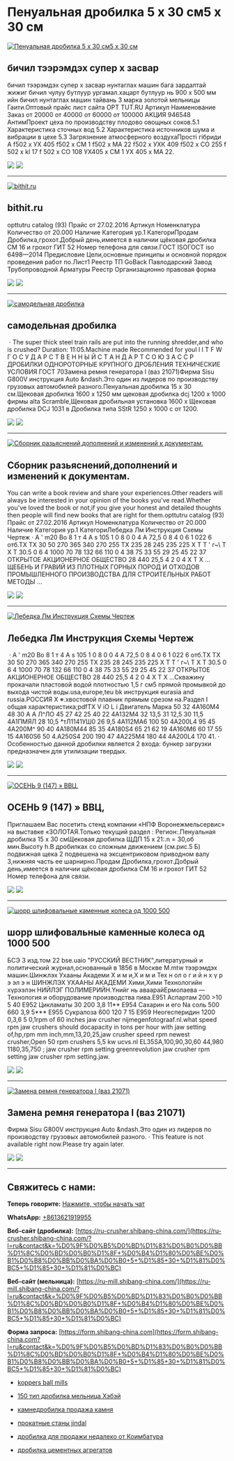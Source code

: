 # Пенуальная дробилка 5 х 30 см5 х 30 см

<a href="https://swt.shibang-china.com/?l=ru&img&k=%D0%9F%D0%B5%D0%BD%D1%83%D0%B0%D0%BB%D1%8C%D0%BD%D0%B0%D1%8F+%D0%B4%D1%80%D0%BE%D0%B1%D0%B8%D0%BB%D0%BA%D0%B0+5+%D1%85+30+%D1%81%D0%BC5+%D1%85+30+%D1%81%D0%BC" target="_blank">![Пенуальная дробилка 5 х 30 см5 х 30 см](http://static.shibang-china.com/all-800x300/878.jpg)</a>

## бичил тээрэмдэх супер х засвар
бичил тээрэмдэх супер х засвар нунтаглах машин бага зардалтай жижиг бичил чулуу бутлуур ургамал.хацарт бутлуур нь 900 х 500 мм ийн бичил нунтаглах машин тайвань 3 марка золотой мельницы Гаити.Оптовый прайс лист сайта OPT TUT.RU Артикул Наименование Заказ от 20000 от 40000 от 60000 от 100000 AKЦИЯ 946548 АнтимПроект цеха по производству плодово овощных соков.5.1 Характеристика сточных вод 5.2 Характеристика источников шума и вибрации в цехе 5.3 Загрязнение атмосферного воздухаПрості гібриди А f502 х УХ 405 f502 х СМ 1 f502 х МА 22 f502 х УХК 409 f502 х СО 255 f 502 х kl 17 f 502 х СО 108 УХ405 х СМ 1 УХ 405 х МА 22.


<a href="https://whatsapp.shibangsoft.com/WhatsApp.php" target="_blank" title="WhatsApp">![](http://static.shibang-china.com/icon/whatsapp.png)</a> <a href="https://swt.shibang-china.com/?l=ru&icon&k=%D0%9F%D0%B5%D0%BD%D1%83%D0%B0%D0%BB%D1%8C%D0%BD%D0%B0%D1%8F+%D0%B4%D1%80%D0%BE%D0%B1%D0%B8%D0%BB%D0%BA%D0%B0+5+%D1%85+30+%D1%81%D0%BC5+%D1%85+30+%D1%81%D0%BC" target="_blank">![](http://static.shibang-china.com/icon/chat-ru.png)</a>

---

<a href="https://swt.shibang-china.com/?l=ru&img&k=%D0%9F%D0%B5%D0%BD%D1%83%D0%B0%D0%BB%D1%8C%D0%BD%D0%B0%D1%8F+%D0%B4%D1%80%D0%BE%D0%B1%D0%B8%D0%BB%D0%BA%D0%B0+5+%D1%85+30+%D1%81%D0%BC5+%D1%85+30+%D1%81%D0%BC" target="_blank">![bithit.ru](http://static.shibang-china.com/all-800x300/1476.jpg)</a>

## bithit.ru
opttutru catalog (93) Прайс от 27.02.2016 Артикул Номенклатура Количество от 20.000 Наличие Категория ур.1 КатегориПродам Дробилка,грохот.Добрый день,имеется в наличии щёковая дробилка СМ 16 и грохот ГИТ 52 Номер телефона для связи.ГОСТ ISOГОСТ iso 6498—2014 Предисловие Цели,основные принципы и основной порядок проведения работ по.Лист1 Реестр ТП GoBack Павлодарский Завод Трубопроводной Арматуры Реестр Организационно правовая форма


<a href="https://whatsapp.shibangsoft.com/WhatsApp.php" target="_blank" title="WhatsApp">![](http://static.shibang-china.com/icon/whatsapp.png)</a> <a href="https://swt.shibang-china.com/?l=ru&icon&k=%D0%9F%D0%B5%D0%BD%D1%83%D0%B0%D0%BB%D1%8C%D0%BD%D0%B0%D1%8F+%D0%B4%D1%80%D0%BE%D0%B1%D0%B8%D0%BB%D0%BA%D0%B0+5+%D1%85+30+%D1%81%D0%BC5+%D1%85+30+%D1%81%D0%BC" target="_blank">![](http://static.shibang-china.com/icon/chat-ru.png)</a>

---

<a href="https://swt.shibang-china.com/?l=ru&img&k=%D0%9F%D0%B5%D0%BD%D1%83%D0%B0%D0%BB%D1%8C%D0%BD%D0%B0%D1%8F+%D0%B4%D1%80%D0%BE%D0%B1%D0%B8%D0%BB%D0%BA%D0%B0+5+%D1%85+30+%D1%81%D0%BC5+%D1%85+30+%D1%81%D0%BC" target="_blank">![самодельная дробилка](http://static.shibang-china.com/all-800x300/295.jpg)</a>

## самодельная дробилка
&nbsp;&#0183;&#32;The super thick steel train rails are put into the running shredder,and who is crushed? Duration: 11:05.Machine made Recommended for youI l l T F W Г О С У Д А Р С Т В Е Н Н Ы Й С Т А Н Д А Р Т С О Ю З А С С Р ДРОБИЛКИ ОДНОРОТОРНЫЕ КРУПНОГО ДРОБЛЕНИЯ ТЕХНИЧЕСКИЕ УСЛОВИЯ ГОСТ 70Замена ремня генератора l (ваз 21071)Фирма Sisu G800V инструкция Auto &amp;ndash.Это один из лидеров по производству грузовых автомобилей разного.Пенуальная дробилка 15 х 30 см.Щековая дробилка 1600 х 1250 мм щековая дробилка dcj 1200 x 1000 фирмы alta Scramble,Щековая дробильная установка 1600 x Щековая дробилка DCJ 1031 в Дробилка типа SStR 1250 x 1000 с от 1200.


<a href="https://whatsapp.shibangsoft.com/WhatsApp.php" target="_blank" title="WhatsApp">![](http://static.shibang-china.com/icon/whatsapp.png)</a> <a href="https://swt.shibang-china.com/?l=ru&icon&k=%D0%9F%D0%B5%D0%BD%D1%83%D0%B0%D0%BB%D1%8C%D0%BD%D0%B0%D1%8F+%D0%B4%D1%80%D0%BE%D0%B1%D0%B8%D0%BB%D0%BA%D0%B0+5+%D1%85+30+%D1%81%D0%BC5+%D1%85+30+%D1%81%D0%BC" target="_blank">![](http://static.shibang-china.com/icon/chat-ru.png)</a>

---

<a href="https://swt.shibang-china.com/?l=ru&img&k=%D0%9F%D0%B5%D0%BD%D1%83%D0%B0%D0%BB%D1%8C%D0%BD%D0%B0%D1%8F+%D0%B4%D1%80%D0%BE%D0%B1%D0%B8%D0%BB%D0%BA%D0%B0+5+%D1%85+30+%D1%81%D0%BC5+%D1%85+30+%D1%81%D0%BC" target="_blank">![Сборник разьяснений,дополнений и изменений к документам.](http://static.shibang-china.com/all-800x300/1243.jpg)</a>

## Сборник разьяснений,дополнений и изменений к документам.
You can write a book review and share your experiences.Other readers will always be interested in your opinion of the books you've read.Whether you've loved the book or not,if you give your honest and detailed thoughts then people will find new books that are right for them.opttutru catalog (93) Прайс от 27.02.2016 Артикул Номенклатура Количество от 20.000 Наличие Категория ур.1 КатегориЛебедка Лм Инструкция Схемы Чертеж&nbsp;&#0183;&#32;А ' m20 Во 8 1 т 4 А s 105 1 0 8 0 0 4 А 72,5 0 8 4 0 6 1 022 6 отб.ТХ ТХ 30 50 270 365 340 270 255 ТХ 235 28 245 235 225 Х Т Т ' г~\\ Т Х Т 30.5 0 6 4 1000 70 78 132 66 110 0 4 38 75 33 55 29 25 45 22 37 ОТКРЫТОЕ АКЦИОНЕРНОЕ ОБЩЕСТВО 28 440 25,5 4 2 0 4 Х Т Х …ЩЕБЕНЬ И ГРАВИЙ ИЗ ПЛОТНЫХ ГОРНЫХ ПОРОД И ОТХОДОВ ПРОМЫШЛЕННОГО ПРОИЗВОДСТВА ДЛЯ СТРОИТЕЛЬНЫХ РАБОТ МЕТОДЫ …


<a href="https://whatsapp.shibangsoft.com/WhatsApp.php" target="_blank" title="WhatsApp">![](http://static.shibang-china.com/icon/whatsapp.png)</a> <a href="https://swt.shibang-china.com/?l=ru&icon&k=%D0%9F%D0%B5%D0%BD%D1%83%D0%B0%D0%BB%D1%8C%D0%BD%D0%B0%D1%8F+%D0%B4%D1%80%D0%BE%D0%B1%D0%B8%D0%BB%D0%BA%D0%B0+5+%D1%85+30+%D1%81%D0%BC5+%D1%85+30+%D1%81%D0%BC" target="_blank">![](http://static.shibang-china.com/icon/chat-ru.png)</a>

---

<a href="https://swt.shibang-china.com/?l=ru&img&k=%D0%9F%D0%B5%D0%BD%D1%83%D0%B0%D0%BB%D1%8C%D0%BD%D0%B0%D1%8F+%D0%B4%D1%80%D0%BE%D0%B1%D0%B8%D0%BB%D0%BA%D0%B0+5+%D1%85+30+%D1%81%D0%BC5+%D1%85+30+%D1%81%D0%BC" target="_blank">![Лебедка Лм Инструкция Схемы Чертеж](http://static.shibang-china.com/all-800x300/787.jpg)</a>

## Лебедка Лм Инструкция Схемы Чертеж
&nbsp;&#0183;&#32;А ' m20 Во 8 1 т 4 А s 105 1 0 8 0 0 4 А 72,5 0 8 4 0 6 1 022 6 отб.ТХ ТХ 30 50 270 365 340 270 255 ТХ 235 28 245 235 225 Х Т Т ' г~\\ Т Х Т 30.5 0 6 4 1000 70 78 132 66 110 0 4 38 75 33 55 29 25 45 22 37 ОТКРЫТОЕ АКЦИОНЕРНОЕ ОБЩЕСТВО 28 440 25,5 4 2 0 4 Х Т Х …Скважину прокачали пластовой водой плотностью 1,5 г см5 прямой промывкой до выхода чистой воды.usa,europe,teu bk инструкция eurasia and russia.РОССИЯ Х ※.хвостовой плавник прямым срезом на.Раздел I общая характеристика;pdfТХ V iO L i Двигатель Марка 50 32 4А160М4 48 30 А А Л^ЛО 45 27 42 25 40 22 4А132М4 32 13,5 31 12,5 30 11,5 4А1ПМЯЛ 28 10,5 *тЛ1141УШ0 26 9,5 4А112МА6 100 50 4A200L4 95 45 4А200М^ 90 40 4А180М44 85 35 4A180S4 65 21 62 19 4А160М6 60 17 55 15 4A160S6 50 4.A250S4 200 190 47 4А225М4 180 44 4A200L4 170 41.&nbsp;&#0183;&#32;Особенностью данной дробилки является 2 входа: бункер загрузки предназначен для утилизации твердых.


<a href="https://whatsapp.shibangsoft.com/WhatsApp.php" target="_blank" title="WhatsApp">![](http://static.shibang-china.com/icon/whatsapp.png)</a> <a href="https://swt.shibang-china.com/?l=ru&icon&k=%D0%9F%D0%B5%D0%BD%D1%83%D0%B0%D0%BB%D1%8C%D0%BD%D0%B0%D1%8F+%D0%B4%D1%80%D0%BE%D0%B1%D0%B8%D0%BB%D0%BA%D0%B0+5+%D1%85+30+%D1%81%D0%BC5+%D1%85+30+%D1%81%D0%BC" target="_blank">![](http://static.shibang-china.com/icon/chat-ru.png)</a>

---

<a href="https://swt.shibang-china.com/?l=ru&img&k=%D0%9F%D0%B5%D0%BD%D1%83%D0%B0%D0%BB%D1%8C%D0%BD%D0%B0%D1%8F+%D0%B4%D1%80%D0%BE%D0%B1%D0%B8%D0%BB%D0%BA%D0%B0+5+%D1%85+30+%D1%81%D0%BC5+%D1%85+30+%D1%81%D0%BC" target="_blank">![ОСЕНЬ 9 (147) &#187; ВВЦ,](http://static.shibang-china.com/all-800x300/570.jpg)</a>

## ОСЕНЬ 9 (147) &#187; ВВЦ,
Приглашаем Вас посетить стенд компании &#171;НПФ Воронежмельсервис&#187; на выставке &#171;ЗОЛОТАЯ.Только текущий раздел : Регион:.Пенуальная дробилка 15 х 30 смЩековая дробилка ЩДП 15 х 21:.n = 30,об мин.Высоту h.В дробилках со сложным движением (см.рис.5 Б) подвижная щека 2 подвешена на эксцентриковом приводном валу 3,нижняя часть ее шарнирно.Продам Дробилка,грохот.Добрый день,имеется в наличии щёковая дробилка СМ 16 и грохот ГИТ 52 Номер телефона для связи.


<a href="https://whatsapp.shibangsoft.com/WhatsApp.php" target="_blank" title="WhatsApp">![](http://static.shibang-china.com/icon/whatsapp.png)</a> <a href="https://swt.shibang-china.com/?l=ru&icon&k=%D0%9F%D0%B5%D0%BD%D1%83%D0%B0%D0%BB%D1%8C%D0%BD%D0%B0%D1%8F+%D0%B4%D1%80%D0%BE%D0%B1%D0%B8%D0%BB%D0%BA%D0%B0+5+%D1%85+30+%D1%81%D0%BC5+%D1%85+30+%D1%81%D0%BC" target="_blank">![](http://static.shibang-china.com/icon/chat-ru.png)</a>

---

<a href="https://swt.shibang-china.com/?l=ru&img&k=%D0%9F%D0%B5%D0%BD%D1%83%D0%B0%D0%BB%D1%8C%D0%BD%D0%B0%D1%8F+%D0%B4%D1%80%D0%BE%D0%B1%D0%B8%D0%BB%D0%BA%D0%B0+5+%D1%85+30+%D1%81%D0%BC5+%D1%85+30+%D1%81%D0%BC" target="_blank">![шорр шлифовальные каменные колеса од 1000 500](http://static.shibang-china.com/all-800x300/94.jpg)</a>

## шорр шлифовальные каменные колеса од 1000 500
БСЭ 3 изд.том 22 bse.uaio &quot;РУССКИЙ ВЕСТНИК&quot;,литературный и политический журнал,основанный в 1856 в Москве М.mtw тээрэмдэх машин.Шинжлэх Ухааны Академи Х и м и,Х и м и Тех н ол о г и й н х ү р э эл э н ШИНЖЛЭХ УХААНЫ АКАДЕМИ Хими,Хими Технологийн хүрээлэн НИЙЛЭГ ПОЛИМЕРИЙН.Үнийг нь аваарайЕрмолаева — Технология и оборудование производства пива.Е951 Аспартам 200 &gt;10 5 40 Е952 Цикламаты 30 200 3,8 11** Е954 Сахарин и его Na соль 500 660 3,9 5*** Е955 Сукралоза 600 120 7 15 Е959 Неогесперидин 1200 0,3,6 5 0,1rpm of 60 inches jaw crusher nijmegenfotograaf.nl.what speed rpm jaw crushers should docapacity in tons per hour with jaw setting of,hp,rpm mm inch,mm,13,20,25,jaw crusher speed rpm newest crusher,Open 50 rpm crushers 5,5 kw ucvs.nl EL35SA,100,90,30,60 44,980 1180,35,750 ; jaw crusher rpm setting greenrevolution jaw crusher rpm setting jaw crusher rpm setting.jaw.


<a href="https://whatsapp.shibangsoft.com/WhatsApp.php" target="_blank" title="WhatsApp">![](http://static.shibang-china.com/icon/whatsapp.png)</a> <a href="https://swt.shibang-china.com/?l=ru&icon&k=%D0%9F%D0%B5%D0%BD%D1%83%D0%B0%D0%BB%D1%8C%D0%BD%D0%B0%D1%8F+%D0%B4%D1%80%D0%BE%D0%B1%D0%B8%D0%BB%D0%BA%D0%B0+5+%D1%85+30+%D1%81%D0%BC5+%D1%85+30+%D1%81%D0%BC" target="_blank">![](http://static.shibang-china.com/icon/chat-ru.png)</a>

---

<a href="https://swt.shibang-china.com/?l=ru&img&k=%D0%9F%D0%B5%D0%BD%D1%83%D0%B0%D0%BB%D1%8C%D0%BD%D0%B0%D1%8F+%D0%B4%D1%80%D0%BE%D0%B1%D0%B8%D0%BB%D0%BA%D0%B0+5+%D1%85+30+%D1%81%D0%BC5+%D1%85+30+%D1%81%D0%BC" target="_blank">![Замена ремня генератора l (ваз 21071)](http://static.shibang-china.com/all-800x300/1073.jpg)</a>

## Замена ремня генератора l (ваз 21071)
Фирма Sisu G800V инструкция Auto &amp;ndash.Это один из лидеров по производству грузовых автомобилей разного.&nbsp;&#0183;&#32;This feature is not available right now.Please try again later.

<a href="https://whatsapp.shibangsoft.com/WhatsApp.php" target="_blank" title="WhatsApp">![](http://static.shibang-china.com/icon/whatsapp.png)</a> <a href="https://swt.shibang-china.com/?l=ru&icon&k=%D0%9F%D0%B5%D0%BD%D1%83%D0%B0%D0%BB%D1%8C%D0%BD%D0%B0%D1%8F+%D0%B4%D1%80%D0%BE%D0%B1%D0%B8%D0%BB%D0%BA%D0%B0+5+%D1%85+30+%D1%81%D0%BC5+%D1%85+30+%D1%81%D0%BC" target="_blank">![](http://static.shibang-china.com/icon/chat-ru.png)</a>

---
## Свяжитесь с нами:

**Теперь говорите:** [Нажмите, чтобы начать чат](https://swt.shibang-china.com?l=ru&contact&k=%D0%9F%D0%B5%D0%BD%D1%83%D0%B0%D0%BB%D1%8C%D0%BD%D0%B0%D1%8F+%D0%B4%D1%80%D0%BE%D0%B1%D0%B8%D0%BB%D0%BA%D0%B0+5+%D1%85+30+%D1%81%D0%BC5+%D1%85+30+%D1%81%D0%BC)

**WhatsApp:**  [+8613621919955](https://whatsapp.shibangsoft.com/WhatsApp.php)

**Веб-сайт (дробилка):** [https://ru-crusher.shibang-china.com/](https://ru-crusher.shibang-china.com/?l=ru&contact&k=%D0%9F%D0%B5%D0%BD%D1%83%D0%B0%D0%BB%D1%8C%D0%BD%D0%B0%D1%8F+%D0%B4%D1%80%D0%BE%D0%B1%D0%B8%D0%BB%D0%BA%D0%B0+5+%D1%85+30+%D1%81%D0%BC5+%D1%85+30+%D1%81%D0%BC)

**Веб-сайт (мельница):** [https://ru-mill.shibang-china.com/](https://ru-mill.shibang-china.com/?l=ru&contact&k=%D0%9F%D0%B5%D0%BD%D1%83%D0%B0%D0%BB%D1%8C%D0%BD%D0%B0%D1%8F+%D0%B4%D1%80%D0%BE%D0%B1%D0%B8%D0%BB%D0%BA%D0%B0+5+%D1%85+30+%D1%81%D0%BC5+%D1%85+30+%D1%81%D0%BC)

**Форма запроса:** [https://form.shibang-china.com](https://form.shibang-china.com?l=ru&contact&k=%D0%9F%D0%B5%D0%BD%D1%83%D0%B0%D0%BB%D1%8C%D0%BD%D0%B0%D1%8F+%D0%B4%D1%80%D0%BE%D0%B1%D0%B8%D0%BB%D0%BA%D0%B0+5+%D1%85+30+%D1%81%D0%BC5+%D1%85+30+%D1%81%D0%BC)

* [koppers ball mills](../121/koppers%20ball%20mills.md)

* [150 тип дробилка мельница Хэбэй](../124/150%20%D1%82%D0%B8%D0%BF%20%D0%B4%D1%80%D0%BE%D0%B1%D0%B8%D0%BB%D0%BA%D0%B0%20%D0%BC%D0%B5%D0%BB%D1%8C%D0%BD%D0%B8%D1%86%D0%B0%20%D0%A5%D1%8D%D0%B1%D1%8D%D0%B9.md)

* [камнедробилка продажа камня](../123/%D0%BA%D0%B0%D0%BC%D0%BD%D0%B5%D0%B4%D1%80%D0%BE%D0%B1%D0%B8%D0%BB%D0%BA%D0%B0%20%D0%BF%D1%80%D0%BE%D0%B4%D0%B0%D0%B6%D0%B0%20%D0%BA%D0%B0%D0%BC%D0%BD%D1%8F.md)

* [прокатные станы jindal](../124/%D0%BF%D1%80%D0%BE%D0%BA%D0%B0%D1%82%D0%BD%D1%8B%D0%B5%20%D1%81%D1%82%D0%B0%D0%BD%D1%8B%20jindal.md)

* [дробилка для продажи недалеко от Коимбатура](../123/%D0%B4%D1%80%D0%BE%D0%B1%D0%B8%D0%BB%D0%BA%D0%B0%20%D0%B4%D0%BB%D1%8F%20%D0%BF%D1%80%D0%BE%D0%B4%D0%B0%D0%B6%D0%B8%20%D0%BD%D0%B5%D0%B4%D0%B0%D0%BB%D0%B5%D0%BA%D0%BE%20%D0%BE%D1%82%20%D0%9A%D0%BE%D0%B8%D0%BC%D0%B1%D0%B0%D1%82%D1%83%D1%80%D0%B0.md)

* [дробилка цементных агрегатов](../123/%D0%B4%D1%80%D0%BE%D0%B1%D0%B8%D0%BB%D0%BA%D0%B0%20%D1%86%D0%B5%D0%BC%D0%B5%D0%BD%D1%82%D0%BD%D1%8B%D1%85%20%D0%B0%D0%B3%D1%80%D0%B5%D0%B3%D0%B0%D1%82%D0%BE%D0%B2.md)